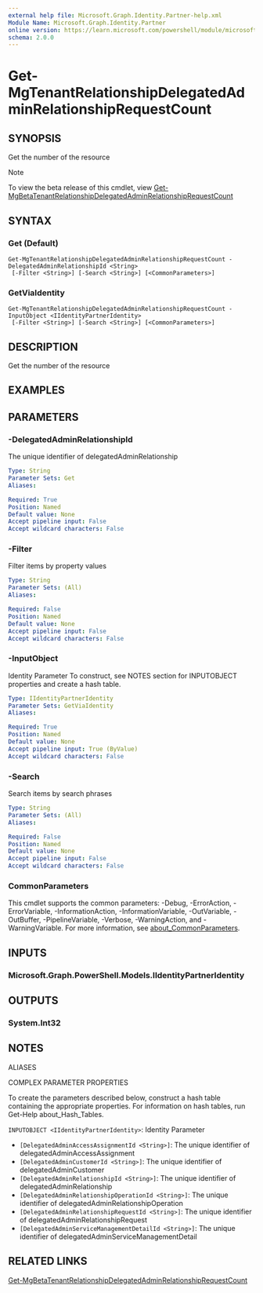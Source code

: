```yaml
---
external help file: Microsoft.Graph.Identity.Partner-help.xml
Module Name: Microsoft.Graph.Identity.Partner
online version: https://learn.microsoft.com/powershell/module/microsoft.graph.identity.partner/get-mgtenantrelationshipdelegatedadminrelationshiprequestcount
schema: 2.0.0
---
```


# Get-MgTenantRelationshipDelegatedAdminRelationshipRequestCount

## SYNOPSIS
Get the number of the resource

> [!NOTE]
> To view the beta release of this cmdlet, view [Get-MgBetaTenantRelationshipDelegatedAdminRelationshipRequestCount](/powershell/module/Microsoft.Graph.Beta.Identity.Partner/Get-MgBetaTenantRelationshipDelegatedAdminRelationshipRequestCount?view=graph-powershell-beta)

## SYNTAX

### Get (Default)
```
Get-MgTenantRelationshipDelegatedAdminRelationshipRequestCount -DelegatedAdminRelationshipId <String>
 [-Filter <String>] [-Search <String>] [<CommonParameters>]
```

### GetViaIdentity
```
Get-MgTenantRelationshipDelegatedAdminRelationshipRequestCount -InputObject <IIdentityPartnerIdentity>
 [-Filter <String>] [-Search <String>] [<CommonParameters>]
```

## DESCRIPTION
Get the number of the resource

## EXAMPLES

## PARAMETERS

### -DelegatedAdminRelationshipId
The unique identifier of delegatedAdminRelationship

```yaml
Type: String
Parameter Sets: Get
Aliases:

Required: True
Position: Named
Default value: None
Accept pipeline input: False
Accept wildcard characters: False
```

### -Filter
Filter items by property values

```yaml
Type: String
Parameter Sets: (All)
Aliases:

Required: False
Position: Named
Default value: None
Accept pipeline input: False
Accept wildcard characters: False
```

### -InputObject
Identity Parameter
To construct, see NOTES section for INPUTOBJECT properties and create a hash table.

```yaml
Type: IIdentityPartnerIdentity
Parameter Sets: GetViaIdentity
Aliases:

Required: True
Position: Named
Default value: None
Accept pipeline input: True (ByValue)
Accept wildcard characters: False
```

### -Search
Search items by search phrases

```yaml
Type: String
Parameter Sets: (All)
Aliases:

Required: False
Position: Named
Default value: None
Accept pipeline input: False
Accept wildcard characters: False
```

### CommonParameters
This cmdlet supports the common parameters: -Debug, -ErrorAction, -ErrorVariable, -InformationAction, -InformationVariable, -OutVariable, -OutBuffer, -PipelineVariable, -Verbose, -WarningAction, and -WarningVariable. For more information, see [about_CommonParameters](http://go.microsoft.com/fwlink/?LinkID=113216).

## INPUTS

### Microsoft.Graph.PowerShell.Models.IIdentityPartnerIdentity
## OUTPUTS

### System.Int32
## NOTES

ALIASES

COMPLEX PARAMETER PROPERTIES

To create the parameters described below, construct a hash table containing the appropriate properties. For information on hash tables, run Get-Help about_Hash_Tables.


`INPUTOBJECT <IIdentityPartnerIdentity>`: Identity Parameter
  - `[DelegatedAdminAccessAssignmentId <String>]`: The unique identifier of delegatedAdminAccessAssignment
  - `[DelegatedAdminCustomerId <String>]`: The unique identifier of delegatedAdminCustomer
  - `[DelegatedAdminRelationshipId <String>]`: The unique identifier of delegatedAdminRelationship
  - `[DelegatedAdminRelationshipOperationId <String>]`: The unique identifier of delegatedAdminRelationshipOperation
  - `[DelegatedAdminRelationshipRequestId <String>]`: The unique identifier of delegatedAdminRelationshipRequest
  - `[DelegatedAdminServiceManagementDetailId <String>]`: The unique identifier of delegatedAdminServiceManagementDetail

## RELATED LINKS

[Get-MgBetaTenantRelationshipDelegatedAdminRelationshipRequestCount](/powershell/module/Microsoft.Graph.Beta.Identity.Partner/Get-MgBetaTenantRelationshipDelegatedAdminRelationshipRequestCount?view=graph-powershell-beta)

